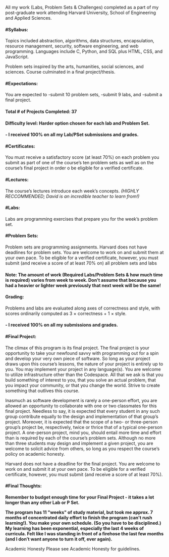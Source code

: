 All my work (Labs, Problem Sets & Challenges) completed as a part of my post-graduate work attending Harvard University, School of Engineering and Applied Sciences.

#### **#Syllabus:**
Topics included abstraction, algorithms, data structures, encapsulation, resource management, security, software engineering, and web programming. 
Languages include C, Python, and SQL plus HTML, CSS, and JavaScript.

Problem sets inspired by the arts, humanities, social sciences, and sciences. 
Course culminated in a final project/thesis. 

#### **#Expectations:**
You are expected to
-submit 10 problem sets,
-submit 9 labs, and
-submit a final project.

#### **Total # of Projects Completed: 37**
#### **Difficulty level: Harder option chosen for each lab and Problem Set.**

#### **- I received 100% on all my Lab/PSet submissions and grades.**

#### **#Certificates:**
You must receive a satisfactory score (at least 70%) on each problem you submit as part of one of the course’s ten problem sets as well as on the course’s final project in order o be eligible for a verified certificate.  

#### **#Lectures:**
The course’s lectures introduce each week’s concepts. *(HIGHLY RECCOMMENDED; David is an incredible teacher to learn from!)*

#### **#Labs:**
Labs are programming exercises that prepare you for the week’s problem set.

#### **#Problem Sets:**
Problem sets are programming assignments. Harvard does not have deadlines for problem sets.  You are welcome to work on and submit them at your own pace. To be eligible for a verified certificate, however, you must submit (and receive a score of at least 70% on) all problem sets and labs

#### **Note: The amount of work (Required Labs/Problem Sets & how much time is required) varies from week to week. Don't assume that because you had a heavier or lighter week previously that next week will be the same!**

#### **Grading:**
Problems and labs are evaluated along axes of correctness and style, with scores ordinarily computed as 3 × correctness + 1 × style.

#### **- I received 100% on all my submissions and grades.**


#### **#Final Project:**
The climax of this program is its final project. The final project is your opportunity to take your newfound savvy with programming out for a spin and develop your very own piece of software. So long as your project draws upon this course’s lessons, the nature of your project is entirely up to you. You may implement your project in any language(s). You are welcome to utilize infrastructure other than the Codespace. All that we ask is that you build something of interest to you, that you solve an actual problem, that you impact your community, or that you change the world. Strive to create something that outlives this course.

Inasmuch as software development is rarely a one-person effort, you are allowed an opportunity to collaborate with one or two classmates for this final project. Needless to say, it is expected that every student in any such group contribute equally to the design and implementation of that group’s project. Moreover, it is expected that the scope of a two- or three-person group’s project be, respectively, twice or thrice that of a typical one-person project. A one-person project, mind you, should entail more time and effort than is required by each of the course’s problem sets. Although no more than three students may design and implement a given project, you are welcome to solicit advice from others, so long as you respect the course’s policy on academic honesty.

Harvard does not have a deadline for the final project. You are welcome to work on and submit it at your own pace. To be eligible for a verified certificate, however, you must submit (and receive a score of at least 70%). 

#### **#Final Thoughts:**
**Remember to budget enough time for your Final Project - it takes a lot longer than any other Lab or P Set.**

**The program has 11 "weeks" of study material, but took me approx. 7 months of concentrated daily effort to finish the program (can't rush learning!). You make your own schedule. (So you have to be disciplined.) My learning has been exponential, especially the last 4 weeks of curricula. Felt like I was standing in front of a firehose the last few months (and I don’t want anyone to turn it off, ever again).**

Academic Honesty
Please see Academic Honesty for guidelines.
